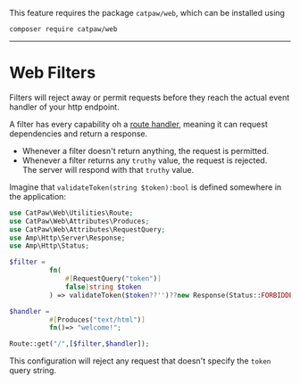 This feature requires the package `catpaw/web`, which can be installed using<br/>
```
composer require catpaw/web
```
<hr/>

# Web Filters

Filters will reject away or permit requests before they reach the actual event handler of your http endpoint.<br/>

A filter has every capability oh a [route handler](./1.WebRouteHandlers.md), meaning it can request dependencies and return a
response.<br/>

- Whenever a filter doesn't return anything, the request is permitted.
- Whenever a filter returns any `truthy` value, the request is rejected.<br/>
  The server will respond with that `truthy` value.

Imagine that `validateToken(string $token):bool` is defined somewhere in the application:

```php
use CatPaw\Web\Utilities\Route;
use CatPaw\Web\Attributes\Produces;
use CatPaw\Web\Attributes\RequestQuery;
use Amp\Http\Server\Response;
use Amp\Http\Status;

$filter = 
          fn(
              #[RequestQuery("token")] 
              false|string $token
          ) => validateToken($token??'')??new Response(Status::FORBIDDEN,[],"Invalid token.");

$handler =
          #[Produces("text/html")] 
          fn()=> "welcome!";

Route::get("/",[$filter,$handler]);
```

This configuration will reject any request that doesn't specify the `token` query string.
